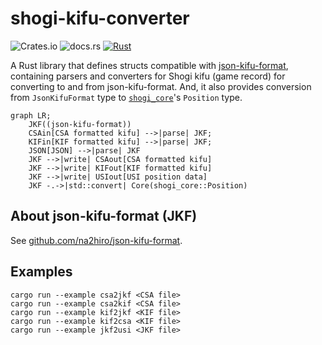 # shogi-kifu-converter

![Crates.io](https://img.shields.io/crates/v/shogi-kifu-converter)
![docs.rs](https://img.shields.io/docsrs/shogi-kifu-converter)
[![Rust](https://github.com/sugyan/shogi-kifu-converter/actions/workflows/rust.yml/badge.svg?branch=main)](https://github.com/sugyan/shogi-kifu-converter/actions/workflows/rust.yml)

A Rust library that defines structs compatible with [json-kifu-format](https://github.com/na2hiro/json-kifu-format), containing parsers and converters for Shogi kifu (game record) for converting to and from json-kifu-format. And, it also provides conversion from `JsonKifuFormat` type to [`shogi_core`](https://crates.io/crates/shogi_core)'s `Position` type.

```mermaid
graph LR;
    JKF((json-kifu-format))
    CSAin[CSA formatted kifu] -->|parse| JKF;
    KIFin[KIF formatted kifu] -->|parse| JKF;
    JSON[JSON] -->|parse| JKF
    JKF -->|write| CSAout[CSA formatted kifu]
    JKF -->|write| KIFout[KIF formatted kifu]
    JKF -->|write| USIout[USI position data]
    JKF -.->|std::convert| Core(shogi_core::Position)
```

## About json-kifu-format (JKF)

See [github.com/na2hiro/json-kifu-format](https://github.com/na2hiro/json-kifu-format).

## Examples

```
cargo run --example csa2jkf <CSA file>
cargo run --example csa2kif <CSA file>
cargo run --example kif2jkf <KIF file>
cargo run --example kif2csa <KIF file>
cargo run --example jkf2usi <JKF file>
```
